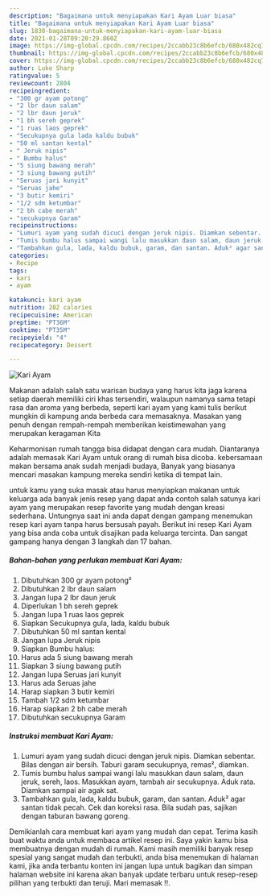```yaml
---
description: "Bagaimana untuk menyiapakan Kari Ayam Luar biasa"
title: "Bagaimana untuk menyiapakan Kari Ayam Luar biasa"
slug: 1830-bagaimana-untuk-menyiapakan-kari-ayam-luar-biasa
date: 2021-01-28T09:20:29.860Z
image: https://img-global.cpcdn.com/recipes/2ccabb23c8b6efcb/680x482cq70/kari-ayam-foto-resep-utama.jpg
thumbnail: https://img-global.cpcdn.com/recipes/2ccabb23c8b6efcb/680x482cq70/kari-ayam-foto-resep-utama.jpg
cover: https://img-global.cpcdn.com/recipes/2ccabb23c8b6efcb/680x482cq70/kari-ayam-foto-resep-utama.jpg
author: Luke Sharp
ratingvalue: 5
reviewcount: 2804
recipeingredient:
- "300 gr ayam potong"
- "2 lbr daun salam"
- "2 lbr daun jeruk"
- "1 bh sereh geprek"
- "1 ruas laos geprek"
- "Secukupnya gula lada kaldu bubuk"
- "50 ml santan kental"
- " Jeruk nipis"
- " Bumbu halus"
- "5 siung bawang merah"
- "3 siung bawang putih"
- "Seruas jari kunyit"
- "Seruas jahe"
- "3 butir kemiri"
- "1/2 sdm ketumbar"
- "2 bh cabe merah"
- "secukupnya Garam"
recipeinstructions:
- "Lumuri ayam yang sudah dicuci dengan jeruk nipis. Diamkan sebentar. Bilas dengan air bersih. Taburi garam secukupnya, remas², diamkan."
- "Tumis bumbu halus sampai wangi lalu masukkan daun salam, daun jeruk, sereh, laos. Masukkan ayam, tambah air secukupnya. Aduk rata. Diamkan sampai air agak sat."
- "Tambahkan gula, lada, kaldu bubuk, garam, dan santan. Aduk² agar santan tidak pecah. Cek dan koreksi rasa. Bila sudah pas, sajikan dengan taburan bawang goreng."
categories:
- Recipe
tags:
- kari
- ayam

katakunci: kari ayam 
nutrition: 282 calories
recipecuisine: American
preptime: "PT36M"
cooktime: "PT35M"
recipeyield: "4"
recipecategory: Dessert

---
```



![Kari Ayam](https://img-global.cpcdn.com/recipes/2ccabb23c8b6efcb/680x482cq70/kari-ayam-foto-resep-utama.jpg)

Makanan adalah salah satu warisan budaya yang harus kita jaga karena setiap daerah memiliki ciri khas tersendiri, walaupun namanya sama tetapi rasa dan aroma yang berbeda, seperti kari ayam yang kami tulis berikut mungkin di kampung anda berbeda cara memasaknya. Masakan yang penuh dengan rempah-rempah memberikan keistimewahan yang merupakan keragaman Kita

Keharmonisan rumah tangga bisa didapat dengan cara mudah. Diantaranya adalah memasak Kari Ayam untuk orang di rumah bisa dicoba. kebersamaan makan bersama anak sudah menjadi budaya, Banyak yang biasanya mencari masakan kampung mereka sendiri ketika di tempat lain.



untuk kamu yang suka masak atau harus menyiapkan makanan untuk keluarga ada banyak jenis resep yang dapat anda contoh salah satunya kari ayam yang merupakan resep favorite yang mudah dengan kreasi sederhana. Untungnya saat ini anda dapat dengan gampang menemukan resep kari ayam tanpa harus bersusah payah.
Berikut ini resep Kari Ayam yang bisa anda coba untuk disajikan pada keluarga tercinta. Dan sangat gampang hanya dengan 3 langkah dan 17 bahan.


<!--inarticleads1-->

##### Bahan-bahan yang perlukan membuat Kari Ayam:

1. Dibutuhkan 300 gr ayam potong²
1. Dibutuhkan 2 lbr daun salam
1. Jangan lupa 2 lbr daun jeruk
1. Diperlukan 1 bh sereh geprek
1. Jangan lupa 1 ruas laos geprek
1. Siapkan Secukupnya gula, lada, kaldu bubuk
1. Dibutuhkan 50 ml santan kental
1. Jangan lupa  Jeruk nipis
1. Siapkan  Bumbu halus:
1. Harus ada 5 siung bawang merah
1. Siapkan 3 siung bawang putih
1. Jangan lupa Seruas jari kunyit
1. Harus ada Seruas jahe
1. Harap siapkan 3 butir kemiri
1. Tambah 1/2 sdm ketumbar
1. Harap siapkan 2 bh cabe merah
1. Dibutuhkan secukupnya Garam




<!--inarticleads2-->

##### Instruksi membuat  Kari Ayam:

1. Lumuri ayam yang sudah dicuci dengan jeruk nipis. Diamkan sebentar. Bilas dengan air bersih. Taburi garam secukupnya, remas², diamkan.
1. Tumis bumbu halus sampai wangi lalu masukkan daun salam, daun jeruk, sereh, laos. Masukkan ayam, tambah air secukupnya. Aduk rata. Diamkan sampai air agak sat.
1. Tambahkan gula, lada, kaldu bubuk, garam, dan santan. Aduk² agar santan tidak pecah. Cek dan koreksi rasa. Bila sudah pas, sajikan dengan taburan bawang goreng.




Demikianlah cara membuat kari ayam yang mudah dan cepat. Terima kasih buat waktu anda untuk membaca artikel resep ini. Saya yakin kamu bisa membuatnya dengan mudah di rumah. Kami masih memiliki banyak resep spesial yang sangat mudah dan terbukti, anda bisa menemukan di halaman kami, jika anda terbantu konten ini jangan lupa untuk bagikan dan simpan halaman website ini karena akan banyak update terbaru untuk resep-resep pilihan yang terbukti dan teruji. Mari memasak !!. 
